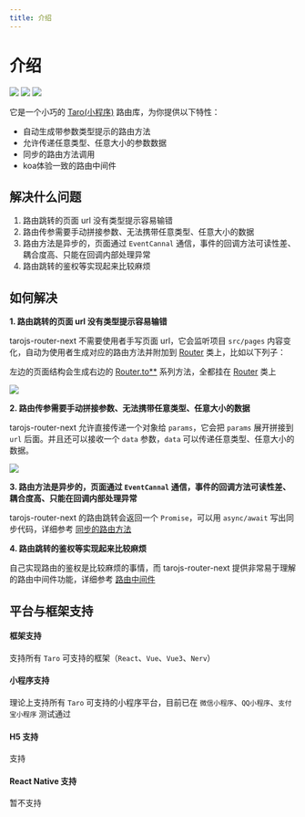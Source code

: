 ```yaml
---
title: 介绍
---
```


# 介绍
[![](https://img.shields.io/npm/v/tarojs-router-next.svg?style=flat-square)](https://www.npmjs.com/package/tarojs-router-next)
[![](https://img.shields.io/npm/l/tarojs-router-next.svg?style=flat-square)](https://www.npmjs.com/package/tarojs-router-next)
[![](https://img.shields.io/npm/dt/tarojs-router-next.svg?style=flat-square)](https://www.npmjs.com/package/tarojs-router-next)

它是一个小巧的 [Taro(小程序)](https://taro-docs.jd.com/taro/docs/README/index.html) 路由库，为你提供以下特性：

- 自动生成带参数类型提示的路由方法
- 允许传递任意类型、任意大小的参数数据
- 同步的路由方法调用
- koa体验一致的路由中间件
## 解决什么问题

1. 路由跳转的页面 url 没有类型提示容易输错
2. 路由传参需要手动拼接参数、无法携带任意类型、任意大小的数据
3. 路由方法是异步的，页面通过 `EventCannal` 通信，事件的回调方法可读性差、耦合度高、只能在回调内部处理异常
4. 路由跳转的鉴权等实现起来比较麻烦

## 如何解决

**1. 路由跳转的页面 url 没有类型提示容易输错**

tarojs-router-next 不需要使用者手写页面 url，它会监听项目 `src/pages` 内容变化，自动为使用者生成对应的路由方法并附加到 [Router](/api/class/router) 类上，比如以下列子：

左边的页面结构会生成右边的 [Router.to**](/api/class/router#to-options-) 系列方法，全都挂在 [Router](/api/class/router) 类上

![](/tarojs-router-next/images/code1.png)

**2. 路由传参需要手动拼接参数、无法携带任意类型、任意大小的数据**

tarojs-router-next 允许直接传递一个对象给 `params`，它会把 `params` 展开拼接到 `url` 后面。并且还可以接收一个 `data` 参数，`data` 可以传递任意类型、任意大小的数据。

![](/tarojs-router-next/images/code2.gif)

**3. 路由方法是异步的，页面通过 `EventCannal` 通信，事件的回调方法可读性差、耦合度高、只能在回调内部处理异常**

tarojs-router-next 的路由跳转会返回一个 `Promise`，可以用 `async/await` 写出同步代码，详细参考 [同步的路由方法](/guide/quike/sync-router)

**4. 路由跳转的鉴权等实现起来比较麻烦**

自己实现路由的鉴权是比较麻烦的事情，而 tarojs-router-next 提供非常易于理解的路由中间件功能，详细参考 [路由中间件](/guide/quike/middleware)


## 平台与框架支持

#### 框架支持
支持所有 `Taro` 可支持的框架（`React`、`Vue`、`Vue3`、`Nerv`）

#### 小程序支持
理论上支持所有 `Taro` 可支持的小程序平台，目前已在 `微信小程序`、`QQ小程序`、`支付宝小程序` 测试通过

#### H5 支持
支持

#### React Native 支持
暂不支持